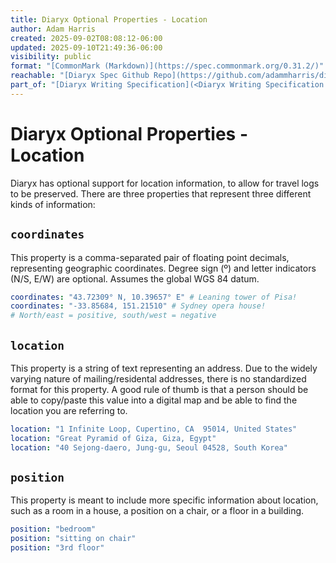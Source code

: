 ```yaml
---
title: Diaryx Optional Properties - Location
author: Adam Harris
created: 2025-09-02T08:08:12-06:00
updated: 2025-09-10T21:49:36-06:00
visibility: public
format: "[CommonMark (Markdown)](https://spec.commonmark.org/0.31.2/)"
reachable: "[Diaryx Spec Github Repo](https://github.com/adammharris/diaryx-specification)"
part_of: "[Diaryx Writing Specification](<Diaryx Writing Specification.md>)"
---
```


# Diaryx Optional Properties - Location

Diaryx has optional support for location information, to allow for travel logs to be preserved. There are three properties that represent three different kinds of information:

## `coordinates`

This property is a comma-separated pair of floating point decimals, representing geographic coordinates. Degree sign (º) and letter indicators (N/S, E/W) are optional. Assumes the global WGS 84 datum.

```yaml
coordinates: "43.72309° N, 10.39657° E" # Leaning tower of Pisa!
coordinates: "-33.85684, 151.21510" # Sydney opera house!
# North/east = positive, south/west = negative
```

## `location`

This property is a string of text representing an address. Due to the widely varying nature of mailing/residental addresses, there is no standardized format for this property. A good rule of thumb is that a person should be able to copy/paste this value into a digital map and be able to find the location you are referring to.

```yaml
location: "1 Infinite Loop, Cupertino, CA  95014, United States"
location: "Great Pyramid of Giza, Giza, Egypt"
location: "40 Sejong-daero, Jung-gu, Seoul 04528, South Korea"
```

## `position`

This property is meant to include more specific information about location, such as a room in a house, a position on a chair, or a floor in a building.

```yaml
position: "bedroom"
position: "sitting on chair"
position: "3rd floor"
```
